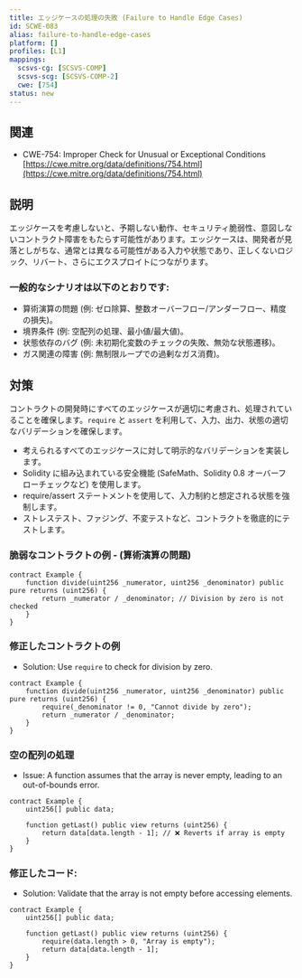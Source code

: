 ```yaml
---
title: エッジケースの処理の失敗 (Failure to Handle Edge Cases)
id: SCWE-083
alias: failure-to-handle-edge-cases
platform: []
profiles: [L1]
mappings:
  scsvs-cg: [SCSVS-COMP]
  scsvs-scg: [SCSVS-COMP-2]
  cwe: [754]
status: new
---
```


## 関連
- CWE-754: Improper Check for Unusual or Exceptional Conditions
  [https://cwe.mitre.org/data/definitions/754.html](https://cwe.mitre.org/data/definitions/754.html)

## 説明
エッジケースを考慮しないと、予期しない動作、セキュリティ脆弱性、意図しないコントラクト障害をもたらす可能性があります。エッジケースは、開発者が見落としがちな、通常とは異なる可能性がある入力や状態であり、正しくないロジック、リバート、さらにエクスプロイトにつながります。

### 一般的なシナリオは以下のとおりです:

- 算術演算の問題 (例: ゼロ除算、整数オーバーフロー/アンダーフロー、精度の損失)。
- 境界条件 (例: 空配列の処理、最小値/最大値)。
- 状態依存のバグ (例: 未初期化変数のチェックの失敗、無効な状態遷移)。
- ガス関連の障害 (例: 無制限ループでの過剰なガス消費)。

## 対策
コントラクトの開発時にすべてのエッジケースが適切に考慮され、処理されていることを確保します。`require` と `assert` を利用して、入力、出力、状態の適切なバリデーションを確保します。
- 考えられるすべてのエッジケースに対して明示的なバリデーションを実装します。
- Solidity に組み込まれている安全機能 (SafeMath、Solidity 0.8 オーバーフローチェックなど) を使用します。
- require/assert ステートメントを使用して、入力制約と想定される状態を強制します。
- ストレステスト、ファジング、不変テストなど、コントラクトを徹底的にテストします。



### 脆弱なコントラクトの例 - (算術演算の問題)
```solidity
contract Example {
    function divide(uint256 _numerator, uint256 _denominator) public pure returns (uint256) {
        return _numerator / _denominator; // Division by zero is not checked
    }
}
```
### 修正したコントラクトの例
- Solution: Use `require` to check for division by zero.
```solidity
contract Example {
    function divide(uint256 _numerator, uint256 _denominator) public pure returns (uint256) {
        require(_denominator != 0, "Cannot divide by zero");
        return _numerator / _denominator;
    }
}
```

### 空の配列の処理
- Issue: A function assumes that the array is never empty, leading to an out-of-bounds error.

```solidity
contract Example {
    uint256[] public data;

    function getLast() public view returns (uint256) {
        return data[data.length - 1]; // ❌ Reverts if array is empty
    }
}
```

### 修正したコード:
-  Solution: Validate that the array is not empty before accessing elements.
```solidity
contract Example {
    uint256[] public data;

    function getLast() public view returns (uint256) {
        require(data.length > 0, "Array is empty");
        return data[data.length - 1];
    }
}
```
